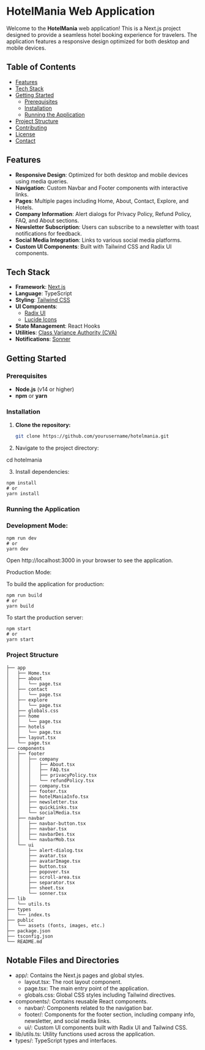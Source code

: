 # HotelMania Web Application

Welcome to the **HotelMania** web application! This is a Next.js project designed to provide a seamless hotel booking experience for travelers. The application features a responsive design optimized for both desktop and mobile devices.

## Table of Contents

- [Features](#features)
- [Tech Stack](#tech-stack)
- [Getting Started](#getting-started)
  - [Prerequisites](#prerequisites)
  - [Installation](#installation)
  - [Running the Application](#running-the-application)
- [Project Structure](#project-structure)
- [Contributing](#contributing)
- [License](#license)
- [Contact](#contact)

## Features

- **Responsive Design**: Optimized for both desktop and mobile devices using media queries.
- **Navigation**: Custom Navbar and Footer components with interactive links.
- **Pages**: Multiple pages including Home, About, Contact, Explore, and Hotels.
- **Company Information**: Alert dialogs for Privacy Policy, Refund Policy, FAQ, and About sections.
- **Newsletter Subscription**: Users can subscribe to a newsletter with toast notifications for feedback.
- **Social Media Integration**: Links to various social media platforms.
- **Custom UI Components**: Built with Tailwind CSS and Radix UI components.

## Tech Stack

- **Framework**: [Next.js](https://nextjs.org/)
- **Language**: TypeScript
- **Styling**: [Tailwind CSS](https://tailwindcss.com/)
- **UI Components**:
  - [Radix UI](https://www.radix-ui.com/)
  - [Lucide Icons](https://lucide.dev/)
- **State Management**: React Hooks
- **Utilities**: [Class Variance Authority (CVA)](https://cva.style/)
- **Notifications**: [Sonner](https://github.com/emilkowalski/sonner)

## Getting Started

### Prerequisites

- **Node.js** (v14 or higher)
- **npm** or **yarn**

### Installation

1. **Clone the repository:**

   ```bash
   git clone https://github.com/yourusername/hotelmania.git


2. Navigate to the project directory:

cd hotelmania

3. Install dependencies:
```
npm install
# or
yarn install
```

### Running the Application
### Development Mode:

```
npm run dev
# or
yarn dev
```


Open http://localhost:3000 in your browser to see the application.

Production Mode:

To build the application for production:
```
npm run build
# or
yarn build
```

To start the production server:
```
npm start
# or
yarn start
```
### Project Structure
```
├── app
│   ├── Home.tsx
│   ├── about
│   │   └── page.tsx
│   ├── contact
│   │   └── page.tsx
│   ├── explore
│   │   └── page.tsx
│   ├── globals.css
│   ├── home
│   │   └── page.tsx
│   ├── hotels
│   │   └── page.tsx
│   ├── layout.tsx
│   └── page.tsx
├── components
│   ├── footer
│   │   ├── company
│   │   │   ├── About.tsx
│   │   │   ├── FAQ.tsx
│   │   │   ├── privacyPolicy.tsx
│   │   │   └── refundPolicy.tsx
│   │   ├── company.tsx
│   │   ├── footer.tsx
│   │   ├── hotelManiaInfo.tsx
│   │   ├── newsletter.tsx
│   │   ├── quickLinks.tsx
│   │   └── socialMedia.tsx
│   ├── navbar
│   │   ├── navbar-button.tsx
│   │   ├── navbar.tsx
│   │   ├── navbarDes.tsx
│   │   └── navbarMob.tsx
│   └── ui
│       ├── alert-dialog.tsx
│       ├── avatar.tsx
│       ├── avatarImage.tsx
│       ├── button.tsx
│       ├── popover.tsx
│       ├── scroll-area.tsx
│       ├── separator.tsx
│       ├── sheet.tsx
│       └── sonner.tsx
├── lib
│   └── utils.ts
├── types
│   └── index.ts
├── public
│   └── assets (fonts, images, etc.)
├── package.json
├── tsconfig.json
└── README.md
```
## Notable Files and Directories

- app/: Contains the Next.js pages and global styles.
  - layout.tsx: The root layout component.
  - page.tsx: The main entry point of the application.
  - globals.css: Global CSS styles including Tailwind directives.
- components/: Contains reusable React components.
  - navbar/: Components related to the navigation bar.
  - footer/: Components for the footer section, including company info, newsletter, and social media links.
  - ui/: Custom UI components built with Radix UI and Tailwind CSS.
- lib/utils.ts: Utility functions used across the application.
- types/: TypeScript types and interfaces.
